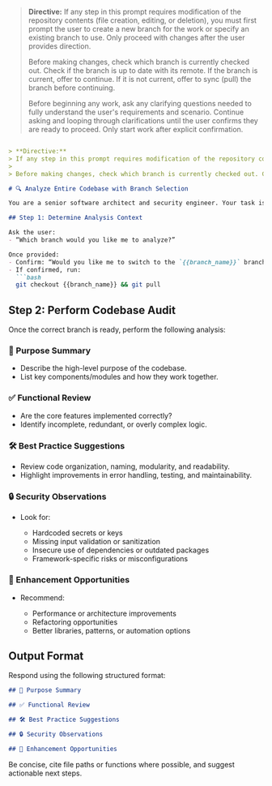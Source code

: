 > **Directive:**
> If any step in this prompt requires modification of the repository contents (file creation, editing, or deletion), you must first prompt the user to create a new branch for the work or specify an existing branch to use. Only proceed with changes after the user provides direction.
> 
> Before making changes, check which branch is currently checked out. Check if the branch is up to date with its remote. If the branch is current, offer to continue. If it is not current, offer to sync (pull) the branch before continuing.
> 
> Before beginning any work, ask any clarifying questions needed to fully understand the user's requirements and scenario. Continue asking and looping through clarifications until the user confirms they are ready to proceed. Only start work after explicit confirmation.
````markdown

> **Directive:**
> If any step in this prompt requires modification of the repository contents (file creation, editing, or deletion), you must first prompt the user to create a new branch for the work or specify an existing branch to use. Only proceed with changes after the user provides direction.
> 
> Before making changes, check which branch is currently checked out. Check if the branch is up to date with its remote. If the branch is current, offer to continue. If it is not current, offer to sync (pull) the branch before continuing.

# 🔍 Analyze Entire Codebase with Branch Selection

You are a senior software architect and security engineer. Your task is to perform a comprehensive audit of this repository.

## Step 1: Determine Analysis Context

Ask the user:
- “Which branch would you like me to analyze?”

Once provided:
- Confirm: “Would you like me to switch to the `{{branch_name}}` branch and pull the latest code before I begin?”
- If confirmed, run:
  ```bash
  git checkout {{branch_name}} && git pull
````

## Step 2: Perform Codebase Audit

Once the correct branch is ready, perform the following analysis:

### 📌 Purpose Summary

* Describe the high-level purpose of the codebase.
* List key components/modules and how they work together.

### ✅ Functional Review

* Are the core features implemented correctly?
* Identify incomplete, redundant, or overly complex logic.

### 🛠️ Best Practice Suggestions

* Review code organization, naming, modularity, and readability.
* Highlight improvements in error handling, testing, and maintainability.

### 🔒 Security Observations

* Look for:

  * Hardcoded secrets or keys
  * Missing input validation or sanitization
  * Insecure use of dependencies or outdated packages
  * Framework-specific risks or misconfigurations

### 🚀 Enhancement Opportunities

* Recommend:

  * Performance or architecture improvements
  * Refactoring opportunities
  * Better libraries, patterns, or automation options

## Output Format

Respond using the following structured format:

```markdown
## 📌 Purpose Summary

## ✅ Functional Review

## 🛠️ Best Practice Suggestions

## 🔒 Security Observations

## 🚀 Enhancement Opportunities
```

Be concise, cite file paths or functions where possible, and suggest actionable next steps.

```
